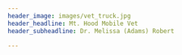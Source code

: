 ```yaml
---
header_image: images/vet_truck.jpg
header_headline: Mt. Hood Mobile Vet
header_subheadline: Dr. Melissa (Adams) Robert

---
```

